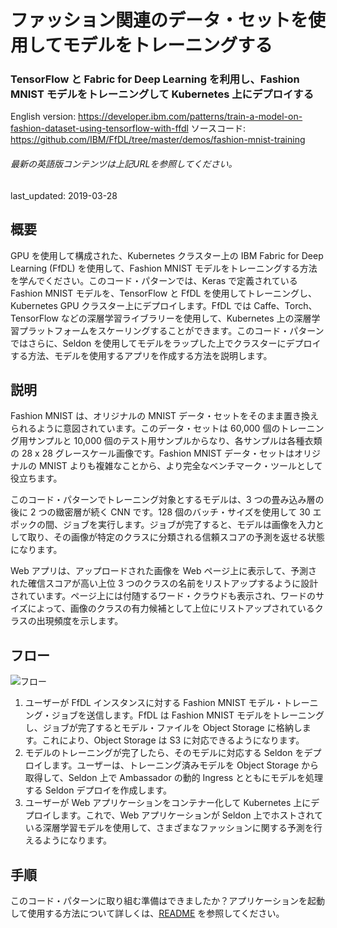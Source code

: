# ファッション関連のデータ・セットを使用してモデルをトレーニングする

### TensorFlow と Fabric for Deep Learning を利用し、Fashion MNIST モデルをトレーニングして Kubernetes 上にデプロイする

English version: https://developer.ibm.com/patterns/train-a-model-on-fashion-dataset-using-tensorflow-with-ffdl
  ソースコード: https://github.com/IBM/FfDL/tree/master/demos/fashion-mnist-training

###### 最新の英語版コンテンツは上記URLを参照してください。
last_updated: 2019-03-28

 ## 概要

GPU を使用して構成された、Kubernetes クラスター上の IBM Fabric for Deep Learning (FfDL) を使用して、Fashion MNIST モデルをトレーニングする方法を学んでください。このコード・パターンでは、Keras で定義されている Fashion MNIST モデルを、TensorFlow と FfDL を使用してトレーニングし、Kubernetes GPU クラスター上にデプロイします。FfDL では Caffe、Torch、TensorFlow などの深層学習ライブラリーを使用して、Kubernetes 上の深層学習プラットフォームをスケーリングすることができます。このコード・パターンではさらに、Seldon を使用してモデルをラップした上でクラスターにデプロイする方法、モデルを使用するアプリを作成する方法を説明します。

## 説明

Fashion MNIST は、オリジナルの MNIST データ・セットをそのまま置き換えられるように意図されています。このデータ・セットは 60,000 個のトレーニング用サンプルと 10,000 個のテスト用サンプルからなり、各サンプルは各種衣類の 28 x 28 グレースケール画像です。Fashion MNIST データ・セットはオリジナルの MNIST よりも複雑なことから、より完全なベンチマーク・ツールとして役立ちます。

このコード・パターンでトレーニング対象とするモデルは、3 つの畳み込み層の後に 2 つの緻密層が続く CNN です。128 個のバッチ・サイズを使用して 30 エポックの間、ジョブを実行します。ジョブが完了すると、モデルは画像を入力として取り、その画像が特定のクラスに分類される信頼スコアの予測を返せる状態になります。

Web アプリは、アップロードされた画像を Web ページ上に表示して、予測された確信スコアが高い上位 3 つのクラスの名前をリストアップするように設計されています。ページ上には付随するワード・クラウドも表示され、ワードのサイズによって、画像のクラスの有力候補として上位にリストアップされているクラスの出現頻度を示します。

## フロー

![フロー](../../images/arch-train-model-fashion-dataset.png)

1. ユーザーが FfDL インスタンスに対する Fashion MNIST モデル・トレーニング・ジョブを送信します。FfDL は Fashion MNIST モデルをトレーニングし、ジョブが完了するとモデル・ファイルを Object Storage に格納します。これにより、Object Storage は S3 に対応できるようになります。
1. モデルのトレーニングが完了したら、そのモデルに対応する Seldon をデプロイします。ユーザーは、トレーニング済みモデルを Object Storage から取得して、Seldon 上で Ambassador の動的 Ingress とともにモデルを処理する Seldon デプロイを作成します。
1. ユーザーが Web アプリケーションをコンテナー化して Kubernetes 上にデプロイします。これで、Web アプリケーションが Seldon 上でホストされている深層学習モデルを使用して、さまざまなファッションに関する予測を行えるようになります。

## 手順

このコード・パターンに取り組む準備はできましたか？アプリケーションを起動して使用する方法について詳しくは、[README](https://github.com/IBM/FfDL/blob/master/demos/fashion-mnist-training/README.md) を参照してください。
